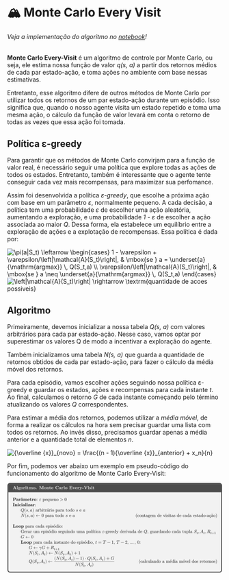 # 🏔 Monte Carlo Every Visit
###### Veja a implementação do algoritmo no [notebook](Monte%20Carlo%20Every-Visit.ipynb)!


**Monte Carlo Every-Visit** é um algoritmo de controle por Monte Carlo, ou seja, ele estima nossa função de valor *q(s, a)* a partir dos retornos médios de cada par estado-ação, e toma ações no ambiente com base nessas estimativas. 

Entretanto, esse algoritmo difere de outros métodos de Monte Carlo por utilizar todos os retornos de um par estado-ação durante um episódio. Isso significa que, quando o nosso agente visita um estado repetido e toma uma mesma ação, o cálculo da função de valor levará em conta o retorno de todas as vezes que essa ação foi tomada.

## Política ε-greedy

Para garantir que os métodos de Monte Carlo convirjam para a função de valor real, é necessário seguir uma política que explore todas as ações de todos os estados. Entretanto, também é interessante que o agente tente conseguir cada vez mais recompensas, para maximizar sua perfomance.

Assim foi desenvolvida a política *ε-greedy*, que escolhe a próxima ação com base em um parâmetro *ε*, normalmente pequeno. A cada decisão, a política tem uma probabilidade *ε* de escolher uma ação aleatória, aumentando a exploração, e uma probabilidade *1 - ε* de escolher a ação associada ao maior *Q*. Dessa forma, ela estabelece um equilíbrio entre a exploração de ações e a explotação de recompensas. Essa política é dada por:

<img src="https://latex.codecogs.com/svg.latex?\pi(a|S_t)&space;\leftarrow&space;\begin{cases}&space;1&space;-&space;\varepsilon&space;&plus;&space;\varepsilon/\left|\mathcal{A}(S_t)\right|,&space;&&space;\mbox{se&space;}&space;a&space;=&space;\underset{a}{\mathrm{argmax}}&space;\,&space;Q(S_t,a)&space;\\&space;\varepsilon/\left|\mathcal{A}(S_t)\right|,&space;&&space;\mbox{se&space;}&space;a&space;\neq&space;\underset{a}{\mathrm{argmax}}&space;\,&space;Q(S_t,a)&space;\end{cases}" title="\pi(a|S_t) \leftarrow \begin{cases} 1 - \varepsilon + \varepsilon/\left|\mathcal{A}(S_t)\right|, & \mbox{se } a = \underset{a}{\mathrm{argmax}} \, Q(S_t,a) \\ \varepsilon/\left|\mathcal{A}(S_t)\right|, & \mbox{se } a \neq \underset{a}{\mathrm{argmax}} \, Q(S_t,a) \end{cases}" />

<img src="https://latex.codecogs.com/svg.latex?\left|\mathcal{A}(S_t)\right|&space;\rightarrow&space;\textrm{quantidade&space;de&space;acoes&space;possiveis}" title="\left|\mathcal{A}(S_t)\right| \rightarrow \textrm{quantidade de acoes possiveis}" />

## Algoritmo

Primeiramente, devemos inicializar a nossa tabela *Q(s, a)* com valores arbitrários para cada par estado-ação. Nesse caso, vamos optar por superestimar os valores Q de modo a incentivar a exploração do agente.

Também inicializamos uma tabela *N(s, a)* que guarda a quantidade de retornos obtidos de cada par estado-ação, para fazer o cálculo da média móvel dos retornos.

Para cada episódio, vamos escolher ações seguindo nossa política ε-greedy e guardar os estados, ações e recompensas para cada instante *t*. Ao final, calculamos o retorno *G* de cada instante começando pelo término atualizando os valores *Q* correspondentes.

Para estimar a média dos retornos, podemos utilizar a *média móvel*, de forma a realizar os cálculos na hora sem precisar guardar uma lista com todos os retornos. Ao invés disso, precisamos guardar apenas a média anterior e a quantidade total de elementos *n*.

<img src="https://latex.codecogs.com/svg.latex?{\overline&space;{x}}_{novo}&space;=&space;\frac{(n&space;-&space;1){\overline&space;{x}}_{anterior}&space;&plus;&space;x_n}{n}" title="{\overline {x}}_{novo} = \frac{(n - 1){\overline {x}}_{anterior} + x_n}{n}" />

Por fim, podemos ver abaixo um exemplo em pseudo-código do funcionamento do algoritmo de Monte Carlo Every-Visit:

![On-policy every-visit MC control](imgs/MC.svg)
